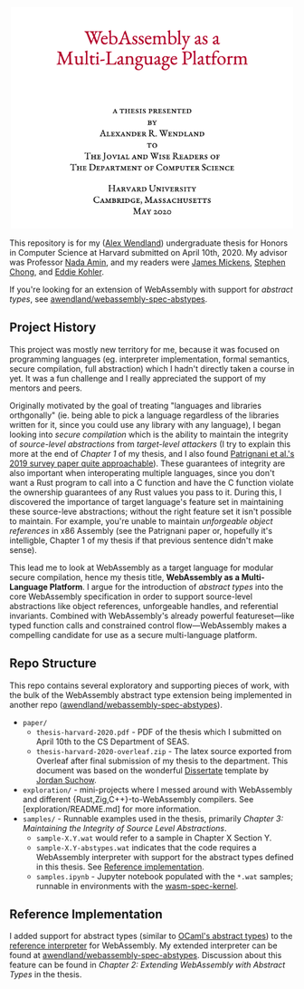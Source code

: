 <div align="center">
  <img src="readme-extras/header.png" alt="WebAssembly as a Multi-Language Platform" width="500">
  <br>
</div>

This repository is for my ([Alex Wendland](https://blog.alexwendland.com/)) undergraduate thesis for Honors in Computer Science at Harvard submitted on April 10th, 2020. My advisor was Professor [Nada Amin](https://lampwww.epfl.ch/~amin/cv/), and my readers were [James Mickens](https://mickens.seas.harvard.edu/), [Stephen Chong](https://people.seas.harvard.edu/~chong/), and [Eddie Kohler](http://www.read.seas.harvard.edu/~kohler/).

If you're looking for an extension of WebAssembly with support for _abstract types_, see [awendland/webassembly-spec-abstypes](https://github.com/awendland/webassembly-spec-abstypes).

## Project History

This project was mostly new territory for me, because it was focused on programming languages (eg. interpreter implementation, formal semantics, secure compilation, full abstraction) which I hadn't directly taken a course in yet. It was a fun challenge and I really appreciated the support of my mentors and peers.

Originally motivated by the goal of treating "languages and libraries orthgonally" (ie. being able to pick a language regardless of the libraries written for it, since you could use any library with any language), I began looking into _secure compilation_ which is the ability to maintain the integrity of _source-level abstractions_ from _target-level attackers_ (I try to explain this more at the end of _Chapter 1_ of my thesis, and I also found [Patrignani et al.'s 2019 survey paper quite approachable](https://scholar.google.com/scholar?oi=bibs&hl=en&cluster=17491953276416494886)). These guarantees of integrity are also important when interoperating multiple languages, since you don't want a Rust program to call into a C function and have the C function violate the ownership guarantees of any Rust values you pass to it. During this, I discovered the importance of target language's feature set in maintaining these source-leve abstractions; without the right feature set it isn't possible to maintain. For example, you're unable to maintain _unforgeable object references_ in x86 Assembly (see the Patrignani paper or, hopefully it's intelligble, Chapter 1 of my thesis if that previous sentence didn't make sense).

This lead me to look at WebAssembly as a target language for modular secure compilation, hence my thesis title, **WebAssembly as a Multi-Language Platform**. I argue for the introduction of _abstract types_ into the core WebAssembly specification in order to support source-level abstractions like object references, unforgeable handles, and referential invariants. Combined with WebAssembly's already powerful featureset—like typed function calls and constrained control flow—WebAssembly makes a compelling candidate for use as a secure multi-language platform.

## Repo Structure

This repo contains several exploratory and supporting pieces of work, with the bulk of the WebAssembly abstract type extension being implemented in another repo ([awendland/webassembly-spec-abstypes](https://github.com/awendland/webassembly-spec-abstypes)).

- `paper/`
  - `thesis-harvard-2020.pdf` - PDF of the thesis which I submitted on April 10th to the CS Department of SEAS.
  - `thesis-harvard-2020-overleaf.zip` - The latex source exported from Overleaf after final submission of my thesis to the department. This document was based on the wonderful [Dissertate](https://github.com/suchow/Dissertate) template by [Jordan Suchow](https://suchow.io/).
- `exploration/` - mini-projects where I messed around with WebAssembly and different {Rust,Zig,C++}-to-WebAssembly compilers. See [exploration/README.md] for more information.
- `samples/` - Runnable examples used in the thesis, primarily _Chapter 3: Maintaining the Integrity of Source Level Abstractions_.
  - `sample-X.Y.wat` would refer to a sample in Chapter X Section Y.
  - `sample-X.Y-abstypes.wat` indicates that the code requires a WebAssembly interpreter with support for the abstract types defined in this thesis. See [Reference implementation](#reference-implementation).
  - `samples.ipynb` - Jupyter notebook populated with the `*.wat` samples; runnable in environments with the [wasm-spec-kernel](https://github.com/awendland/wasm_spec_kernel).

## Reference Implementation

I added support for abstract types (similar to [OCaml's abstract types](https://ocaml.org/learn/tutorials/modules.html#Abstract-types)) to the [reference interpreter](https://github.com/WebAssembly/spec/tree/master/interpreter) for WebAssembly. My extended interpreter can be found at [awendland/webassembly-spec-abstypes](https://github.com/awendland/webassembly-spec-abstypes). Discussion about this feature can be found in _Chapter 2: Extending WebAssembly with Abstract Types_ in the thesis.
